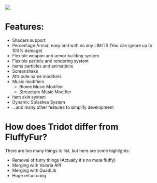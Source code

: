 [![](https://img.shields.io/badge/%20-LICENSE%20GPL--2.0-blue?style=for-the-badge&color=blue&logo=github&logoColor=000000&labelColor=FFFFFF)](https://github.com/KomaruPRO/Tridot/blob/master/LICENSE)

# Features:
- Shaders support  
- Percentage Armor, easy and with no any LIMITS (You can ignore up to 100% damage)
- Flexible weapon and armor building system
- Flexible particle and rendering system  
- Items particles and animations  
- Screenshake  
- Attribute name modifiers  
- Music modifiers
  - Biome Music Modifier
  - Strcucture Music Modifier
- Item skin system
- Dynamic Splashes System
- ...and many other features to simplify development

# How does Tridot differ from FluffyFur?

There are too many things to list, but here are some highlights:
- Removal of furry things (Actually it's no more fluffy)
- Merging with Valoria API
- Merging with QuadLib
- Huge refactoring
